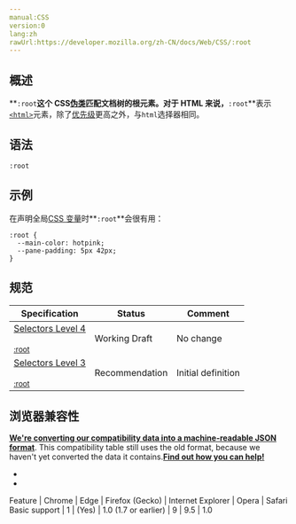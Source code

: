 ```yaml
---
manual:CSS
version:0
lang:zh
rawUrl:https://developer.mozilla.org/zh-CN/docs/Web/CSS/:root
---
```





## 概述<a name="概述"></a>


**`:root`**这个 CSS[伪类](%29702 "")匹配文档树的根元素。对于 HTML 来说，**`:root`**表示[`<html>`](%12547 "HTML <html> 元素 表示一个HTML文档的根（顶级元素），所所以它也被称为根元素。其他所有其他元素必须是此元素的后代。")元素，除了[优先级](%31831 "")更高之外，与`html`选择器相同。


## 语法<a name="语法"></a>

```
:root
```

## 示例<a name="示例"></a>


在声明全局[CSS 变量](%31832 "")时**`:root`**会很有用：


```
:root {
  --main-color: hotpink;
  --pane-padding: 5px 42px;
}
```

## 规范<a name="规范"></a>

Specification | Status | Comment 
 ---  |  ---  |  ---  | 
[Selectors Level 4<br></br><small>:root</small>](%31833 "") | Working Draft | No change 
[Selectors Level 3<br></br><small>:root</small>](%31834 "") | Recommendation | Initial definition 


## 浏览器兼容性<a name="浏览器兼容性"></a>


**[We&#39;re converting our compatibility data into a machine-readable JSON format](%3344 "")**. This compatibility table still uses the old format, because we haven&#39;t yet converted the data it contains.**[Find out how you can help!](%3392 "")**


* 
* 

Feature | Chrome | Edge | Firefox (Gecko) | Internet Explorer | Opera | Safari 
Basic support | 1 | (Yes) | 1.0 (1.7 or earlier) | 9 | 9.5 | 1.0 






